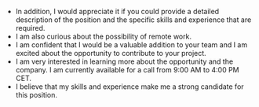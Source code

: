 - In addition, I would appreciate it if you could provide a detailed description of the position and the specific skills and experience that are required.
- I am also curious about the possibility of remote work.
- I am confident that I would be a valuable addition to your team and I am excited about the opportunity to contribute to your project.
- I am very interested in learning more about the opportunity and the company. I am currently available for a call from 9:00 AM to 4:00 PM CET.
- I believe that my skills and experience make me a strong candidate for this position.